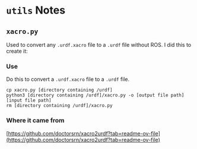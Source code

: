 # `utils` Notes

## `xacro.py`

Used to convert any `.urdf.xacro` file to a `.urdf` file without ROS. I did this to create it:

### Use
Do this to convert a `.urdf.xacro` file to a `.urdf` file.
```
cp xacro.py [directory containing /urdf]
python3 [directory containing /urdf]/xacro.py -o [output file path] [input file path]
rm [directory containing /urdf]/xacro.py
```

### Where it came from
[https://github.com/doctorsrn/xacro2urdf?tab=readme-ov-file](https://github.com/doctorsrn/xacro2urdf?tab=readme-ov-file)